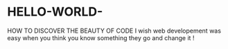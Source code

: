 # HELLO-WORLD-
HOW TO DISCOVER THE BEAUTY OF CODE 
I wish web developement was easy when you think you know something they go and change it !
